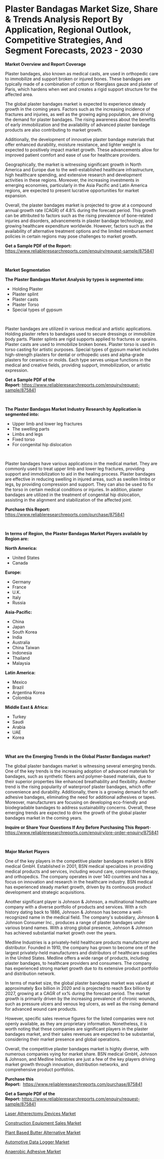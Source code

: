 <p><h1>Plaster Bandagas Market Size, Share & Trends Analysis Report By Application, Regional Outlook, Competitive Strategies, And Segment Forecasts, 2023 - 2030</h1></p><p><strong>Market Overview and Report Coverage</strong></p>
<p><p>Plaster bandages, also known as medical casts, are used in orthopedic care to immobilize and support broken or injured bones. These bandages are typically made of a combination of cotton or fiberglass gauze and plaster of Paris, which hardens when wet and creates a rigid support structure for the affected area.</p><p>The global plaster bandages market is expected to experience steady growth in the coming years. Factors such as the increasing incidence of fractures and injuries, as well as the growing aging population, are driving the demand for plaster bandages. The rising awareness about the benefits of early immobilization and the availability of advanced plaster bandage products are also contributing to market growth.</p><p>Additionally, the development of innovative plaster bandage materials that offer enhanced durability, moisture resistance, and lighter weight is expected to positively impact market growth. These advancements allow for improved patient comfort and ease of use for healthcare providers.</p><p>Geographically, the market is witnessing significant growth in North America and Europe due to the well-established healthcare infrastructure, high healthcare spending, and extensive research and development activities in these regions. Moreover, the increasing investments in emerging economies, particularly in the Asia Pacific and Latin America regions, are expected to present lucrative opportunities for market expansion.</p><p>Overall, the plaster bandages market is projected to grow at a compound annual growth rate (CAGR) of 4.8% during the forecast period. This growth can be attributed to factors such as the rising prevalence of bone-related injuries and disorders, advancements in plaster bandage technology, and growing healthcare expenditure worldwide. However, factors such as the availability of alternative treatment options and the limited reimbursement policies in certain regions may pose challenges to market growth.</p></p>
<p><strong>Get a Sample PDF of the Report:</strong> <a href="https://www.reliableresearchreports.com/enquiry/request-sample/875841">https://www.reliableresearchreports.com/enquiry/request-sample/875841</a></p>
<p>&nbsp;</p>
<p><strong>Market Segmentation</strong></p>
<p><strong>The Plaster Bandagas Market Analysis by types is segmented into:</strong></p>
<p><ul><li>Holding Plaster</li><li>Plaster splint</li><li>Plaster casts</li><li>Plaster Torso</li><li>Special types of gypsum</li></ul></p>
<p>&nbsp;</p>
<p><p>Plaster bandages are utilized in various medical and artistic applications. Holding plaster refers to bandages used to secure dressings or immobilize body parts. Plaster splints are rigid supports applied to fractures or sprains. Plaster casts are used to immobilize broken bones. Plaster torso is used in torso casting for artistic purposes. Special types of gypsum market includes high-strength plasters for dental or orthopedic uses and alpha-grade plasters for ceramics or molds. Each type serves unique functions in the medical and creative fields, providing support, immobilization, or artistic expression.</p></p>
<p><strong>Get a Sample PDF of the Report:</strong>&nbsp;<a href="https://www.reliableresearchreports.com/enquiry/request-sample/875841">https://www.reliableresearchreports.com/enquiry/request-sample/875841</a></p>
<p>&nbsp;</p>
<p><strong>The Plaster Bandagas Market Industry Research by Application is segmented into:</strong></p>
<p><ul><li>Upper limb and lower leg fractures</li><li>The swelling parts</li><li>Limbs and legs</li><li>Fixed torso</li><li>For congenital hip dislocation</li></ul></p>
<p>&nbsp;</p>
<p><p>Plaster bandages have various applications in the medical market. They are commonly used to treat upper limb and lower leg fractures, providing support and immobilization to aid in the healing process. Plaster bandages are effective in reducing swelling in injured areas, such as swollen limbs or legs, by providing compression and support. They can also be used to fix the torso in certain medical conditions or injuries. In addition, plaster bandages are utilized in the treatment of congenital hip dislocation, assisting in the alignment and stabilization of the affected joint.</p></p>
<p><strong>Purchase this Report:</strong>&nbsp; <a href="https://www.reliableresearchreports.com/purchase/875841">https://www.reliableresearchreports.com/purchase/875841</a></p>
<p>&nbsp;</p>
<p><strong>In terms of Region, the Plaster Bandagas Market Players available by Region are:</strong></p>
<p>
    <p> <strong> North America: </strong>
        <ul>
            <li>United States</li>
            <li>Canada</li>
        </ul>
        </p> 
    <p> <strong> Europe: </strong>
        <ul>
            <li>Germany</li>
            <li>France</li>
            <li>U.K.</li>
            <li>Italy</li>
            <li>Russia</li>
        </ul>
        </p> 
    <p> <strong> Asia-Pacific: </strong>
        <ul>
            <li>China</li>
            <li>Japan</li>
            <li>South Korea</li>
            <li>India</li>
            <li>Australia</li>
            <li>China Taiwan</li>
            <li>Indonesia</li>
            <li>Thailand</li>
            <li>Malaysia</li>
        </ul>
        </p> 
    <p> <strong> Latin America: </strong>
        <ul>
            <li>Mexico</li>
            <li>Brazil</li>
            <li>Argentina Korea</li>
            <li>Colombia</li>
        </ul>
        </p> 
    <p> <strong> Middle East & Africa: </strong>
        <ul>
            <li>Turkey</li>
            <li>Saudi</li>
            <li>Arabia</li>
            <li>UAE</li>
            <li>Korea</li>
        </ul>
    </p>
    </p>
<p>&nbsp;</p>
<p><strong>What are the Emerging Trends in the Global Plaster Bandagas market?</strong></p>
<p><p>The global plaster bandages market is witnessing several emerging trends. One of the key trends is the increasing adoption of advanced materials for bandages, such as synthetic fibers and polymer-based materials, due to their superior properties like enhanced breathability and flexibility. Another trend is the rising popularity of waterproof plaster bandages, which offer convenience and durability. Additionally, there is a growing demand for self-adhesive bandages, eliminating the need for additional adhesives or tapes. Moreover, manufacturers are focusing on developing eco-friendly and biodegradable bandages to address sustainability concerns. Overall, these emerging trends are expected to drive the growth of the global plaster bandages market in the coming years.</p></p>
<p><strong>Inquire or Share Your Questions If Any Before Purchasing This Report</strong>- <a href="https://www.reliableresearchreports.com/enquiry/pre-order-enquiry/875841">https://www.reliableresearchreports.com/enquiry/pre-order-enquiry/875841</a></p>
<p>&nbsp;</p>
<p><strong>Major Market Players</strong></p>
<p><p>One of the key players in the competitive plaster bandages market is BSN medical GmbH. Established in 2001, BSN medical specializes in providing medical products and services, including wound care, compression therapy, and orthopedics. The company operates in over 140 countries and has a focus on innovation and research in the healthcare industry. BSN medical has experienced steady market growth, driven by its continuous product development and strategic acquisitions.</p><p>Another significant player is Johnson & Johnson, a multinational healthcare company with a diverse portfolio of products and services. With a rich history dating back to 1886, Johnson & Johnson has become a well-recognized name in the medical field. The company's subsidiary, Johnson & Johnson Consumer Inc., produces a range of plaster bandages under various brand names. With a strong global presence, Johnson & Johnson has achieved substantial market growth over the years.</p><p>Medline Industries is a privately-held healthcare products manufacturer and distributor. Founded in 1910, the company has grown to become one of the largest privately-held manufacturers and distributors of healthcare supplies in the United States. Medline offers a wide range of products, including plaster bandages, to healthcare providers and consumers. The company has experienced strong market growth due to its extensive product portfolio and distribution network.</p><p>In terms of market size, the global plaster bandages market was valued at approximately $xx billion in 2020 and is projected to reach $xx billion by 2027, growing at a CAGR of xx% during the forecast period. The market growth is primarily driven by the increasing prevalence of chronic wounds, such as pressure ulcers and venous leg ulcers, as well as the rising demand for advanced wound care products.</p><p>However, specific sales revenue figures for the listed companies were not openly available, as they are proprietary information. Nonetheless, it is worth noting that these companies are significant players in the plaster bandages market, and their sales revenues are expected to be substantial, considering their market presence and global operations.</p><p>Overall, the competitive plaster bandages market is highly diverse, with numerous companies vying for market share. BSN medical GmbH, Johnson & Johnson, and Medline Industries are just a few of the key players driving market growth through innovation, distribution networks, and comprehensive product portfolios.</p></p>
<p><strong>Purchase this Report:</strong>&nbsp;&nbsp;<a href="https://www.reliableresearchreports.com/purchase/875841">https://www.reliableresearchreports.com/purchase/875841</a></p>
<p></p>
<p><strong>Get a Sample PDF of the Report:</strong>&nbsp;<a href="https://www.reliableresearchreports.com/enquiry/request-sample/875841">https://www.reliableresearchreports.com/enquiry/request-sample/875841</a></p>
<p><p><a href="https://www.reportprime.com/laser-atherectomy-devices-r8514">Laser Atherectomy Devices Market</a></p><p><a href="https://issuu.com/reportprime-2/docs/construction-equipment-sales-market-size-2030.pptx?fr=xKAE9_zU1NQ">Construction Equipment Sales Market</a></p><p><a href="https://github.com/GroverBarry/Market-Research-Report-List-1/blob/main/plant-based-butter-alternative-market.md">Plant Based Butter Alternative Market</a></p><p><a href="https://www.reportprime.com/automotive-data-logger-r2873">Automotive Data Logger Market</a></p><p><a href="https://www.linkedin.com/pulse/anaerobic-adhesive-market-size-share-amp-trends-analysis-0r3ic/">Anaerobic Adhesive Market</a></p></p>